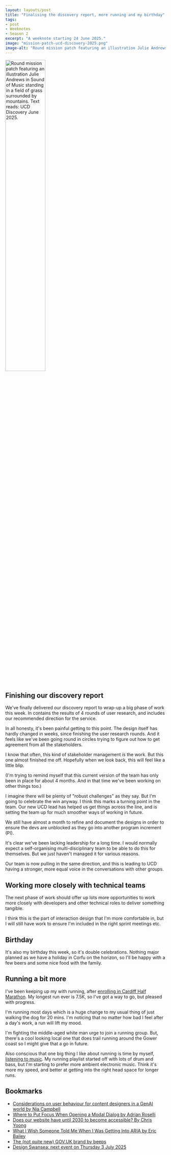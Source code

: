 ```yaml
---
layout: layouts/post
title: "Finalising the discovery report, more running and my birthday"
tags:
- post
- Weeknotes
- Season 2
excerpt: "A weeknote starting 24 June 2025."
image: "mission-patch-ucd-discovery-2025.png"
image-alt: "Round mission patch featuring an illustration Julie Andrews in Sound of Music standing in a field of grass surrounded by mountains. Text reads: UCD Discovery June 2025."
--- 
```


<img src="/images/mission-patch-ucd-discovery-2025.png" alt="Round mission patch featuring an illustration Julie Andrews in Sound of Music standing in a field of grass surrounded by mountains. Text reads: UCD Discovery June 2025." style="width:50%">

## Finishing our discovery report

We've finally delivered our discovery report to wrap-up a big phase of work this week. In contains the results of 4 rounds of user research, and includes our recommended direction for the service.

In all honesty, it's been painful getting to this point. The design itself has hardly changed in weeks, since finishing the user research rounds. And it feels like we've been going round in circles trying to figure out how to get agreement from all the stakeholders.

I know that often, this kind of stakeholder management *is* the work. But this one almost finished me off. Hopefully when we look back, this will feel like a little blip.

(I'm trying to remind myself that this current version of the team has only been in place for about 4 months. And in that time we've been working on other things too.)

I imagine there will be plenty of "robust challenges" as they say. But I'm going to celebrate the win anyway. I think this marks a turning point in the team. Our new UCD lead has helped us get things across the line, and is setting the team up for much smoother ways of working in future.

We still have almost a month to refine and document the designs in order to ensure the devs are unblocked as they go into another program increment (PI).

It's clear we've been lacking leadership for a long time. I would normally expect a self-organising multi-disciplinary  team to be able to do this for themselves. But we just haven't managed it for various reasons.

Our team is now pulling in the same direction, and this is leading to UCD having a stronger, more equal voice in the conversations with other groups.

## Working more closely with technical teams

The next phase of work should offer up lots more opportunities to work more closely with developers and other technical roles to deliver something tangible.

I think this is the part of interaction design that I'm more comfortable in, but I will still have work to ensure I'm included in the right sprint meetings etc.

## Birthday

It's also my birthday this week, so it's double celebrations. Nothing major planned as we have a holiday in Corfu on the horizon, so I'll be happy with a few beers and some nice food with the family.

## Running a bit more

I've been keeping up my with running, after [enrolling in Cardiff Half Marathon](https://cardiffhalf25.enthuse.com/pf/benjy-stanton). My longest run ever is 7.5K, so I've got a way to go, but pleased with progress.

I'm running most days which is a huge change to my usual thing of just walking the dog for 20 mins. I'm noticing that no matter how bad I feel after a day's work, a run will lift my mood.

I'm fighting the middle-aged white man urge to join a running group. But, there's a cool looking local one that does trail running around the Gower coast so I might give that a go in future.

Also conscious that one big thing I like about running is time by myself, [listening to music](https://open.spotify.com/playlist/7wcgCdEMGsVH41JoPiaTXi?si=qAX9uDHsTWidFQxP_O8dxA). My running playlist started off with lots of drum and bass, but I'm starting to prefer more ambient electronic music. Think it's more my speed, and better at getting into the right head space for longer runs.

## Bookmarks

- [Considerations on user behaviour for content designers in a GenAI world by Nia Campbell](https://medium.com/@niacampbell/some-considerations-for-content-designers-in-a-genai-world-9d96cc53612f)
- [Where to Put Focus When Opening a Modal Dialog by Adrian Roselli](https://adrianroselli.com/2025/06/where-to-put-focus-when-opening-a-modal-dialog.html)
- [Does our website have until 2030 to become accessible? By Chris Yoong](https://chrisyoong.com/blog/eaa-does-our-website-have-until-2023)
- [What I Wish Someone Told Me When I Was Getting Into ARIA by Eric Bailey](https://www.smashingmagazine.com/2025/06/what-i-wish-someone-told-me-aria/)
- [The (not quite new) GOV.UK brand by beeps](https://beeps.website/blog/2025-06-25-the-not-quite-new-govuk-brand/)
- [Design Swansea: next event on Thursday 3 July 2025](https://www.designswansea.uk/)